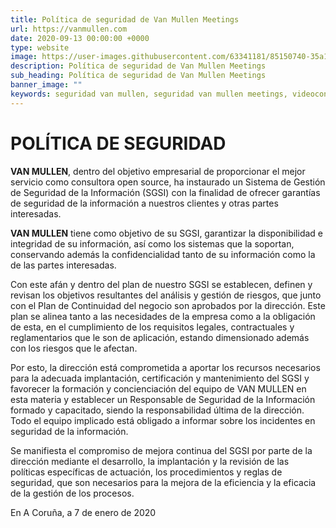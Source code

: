 ```yaml
---
title: Política de seguridad de Van Mullen Meetings
url: https://vanmullen.com
date: 2020-09-13 00:00:00 +0000
type: website
image: https://user-images.githubusercontent.com/63341181/85150740-35a11400-b253-11ea-9a7d-fd3fffc300c0.png
description: Política de seguridad de Van Mullen Meetings
sub_heading: Política de seguridad de Van Mullen Meetings
banner_image: ""
keywords: seguridad van mullen, seguridad van mullen meetings, videoconferencias, videollamadas seguras
---
```


# POLÍTICA DE SEGURIDAD

**VAN MULLEN**, dentro del objetivo empresarial de proporcionar el mejor servicio como consultora open source, ha instaurado un Sistema de Gestión de Seguridad de la Información (SGSI) con la finalidad de ofrecer garantías de seguridad de la información a nuestros clientes y otras partes interesadas.

**VAN MULLEN**  tiene como objetivo de su SGSI, garantizar la disponibilidad e integridad de su información, así como los sistemas que la soportan, conservando además la confidencialidad tanto de su información como la de las partes interesadas.

Con este afán y dentro del plan de nuestro SGSI se establecen, definen y revisan los objetivos resultantes del análisis y gestión de riesgos, que junto con el Plan de Continuidad del negocio son aprobados por la dirección. Este plan se alinea tanto a las necesidades de la empresa como a la obligación de esta, en el cumplimiento de los requisitos legales, contractuales y reglamentarios que le son de aplicación, estando dimensionado además con los riesgos que le afectan.

Por esto, la dirección está comprometida a aportar los recursos necesarios para la adecuada implantación, certificación y mantenimiento del SGSI y favorecer la formación y concienciación del equipo de VAN MULLEN en esta materia y establecer un Responsable de Seguridad de la Información formado y capacitado, siendo la responsabilidad última de la dirección. Todo el equipo implicado está obligado a informar sobre los incidentes en seguridad de la información.

Se manifiesta el compromiso de mejora continua del SGSI por parte de la dirección mediante el desarrollo, la implantación y la revisión de las políticas específicas de actuación, los procedimientos y reglas de seguridad, que son necesarios para la mejora de la eficiencia y la eficacia de la gestión de los procesos.

En A Coruña, a 7 de enero de 2020
